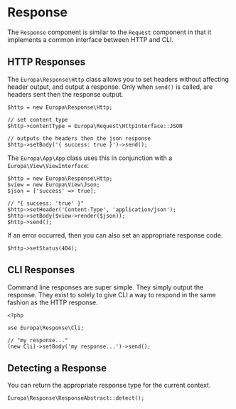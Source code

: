 Response
========

The `Response` component is similar to the `Request` component in that it implements a common interface between HTTP and CLI.

HTTP Responses
--------------

The `Europa\Response\Http` class allows you to set headers without affecting header output, and output a response. Only when `send()` is called, are headers sent then the response output.

    $http = new Europa\Response\Http;
    
    // set content type
    $http->contentType = Europa\Request\HttpInterface::JSON
    
    // outputs the headers then the json response
    $http->setBody('{ success: true }')->send();

The `Europa\App\App` class uses this in conjunction with a `Europa\View\ViewInterface`:

    $http = new Europa\Response\Http;
    $view = new Europa\View\Json;
    $json = ['success' => true];
    
    // "{ success: 'true' }"
    $http->setHeader('Content-Type', 'application/json');
    $http->setBody($view->render($json));
    $http->send();

If an error occurred, then you can also set an appropriate response code.

    $http->setStatus(404);

CLI Responses
-------------

Command line responses are super simple. They simply output the response. They exist to solely to give CLI a way to respond in the same fashion as the HTTP response.

    <?php
    
    use Europa\Response\Cli;
    
    // "my response..."
    (new Cli)->setBody('my response...')->send();

Detecting a Response
--------------------

You can return the appropriate response type for the current context.

    Europa\Response\ResponseAbstract::detect();
